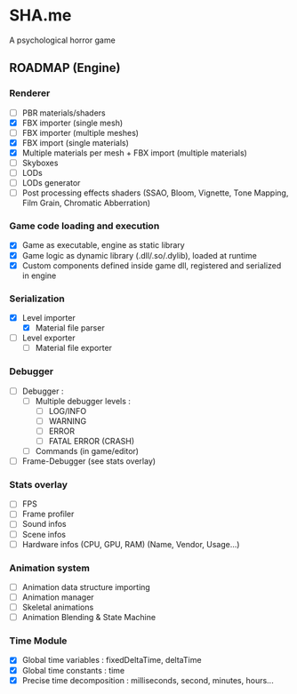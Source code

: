 # SHA.me
A psychological horror game


## ROADMAP (Engine)

### Renderer

- [ ] PBR materials/shaders
- [x] FBX importer (single mesh)
- [ ] FBX importer (multiple meshes)
- [x] FBX import (single materials)
- [x] Multiple materials per mesh + FBX import (multiple materials)
- [ ] Skyboxes
- [ ] LODs
- [ ] LODs generator
- [ ] Post processing effects shaders (SSAO, Bloom, Vignette, Tone Mapping, Film Grain, Chromatic Abberration)

### Game code loading and execution

- [x] Game as executable, engine as static library
- [x] Game logic as dynamic library (.dll/.so/.dylib), loaded at runtime
- [x] Custom components defined inside game dll, registered and serialized in engine

### Serialization

- [x] Level importer
    - [x] Material file parser
- [ ] Level exporter
    - [ ] Material file exporter

### Debugger

- [ ] Debugger : 
    - [ ] Multiple debugger levels : 
        - [ ] LOG/INFO
        - [ ] WARNING
        - [ ] ERROR
        - [ ] FATAL ERROR (CRASH)
    - [ ] Commands (in game/editor)

- [ ] Frame-Debugger (see stats overlay)

### Stats overlay

- [ ] FPS
- [ ] Frame profiler
- [ ] Sound infos
- [ ] Scene infos
- [ ] Hardware infos (CPU, GPU, RAM) (Name, Vendor, Usage...)

### Animation system

- [ ] Animation data structure importing
- [ ] Animation manager
- [ ] Skeletal animations
- [ ] Animation Blending & State Machine
 
### Time Module

- [x] Global time variables : fixedDeltaTime, deltaTime
- [x] Global time constants : time
- [x] Precise time decomposition : milliseconds, second, minutes, hours...